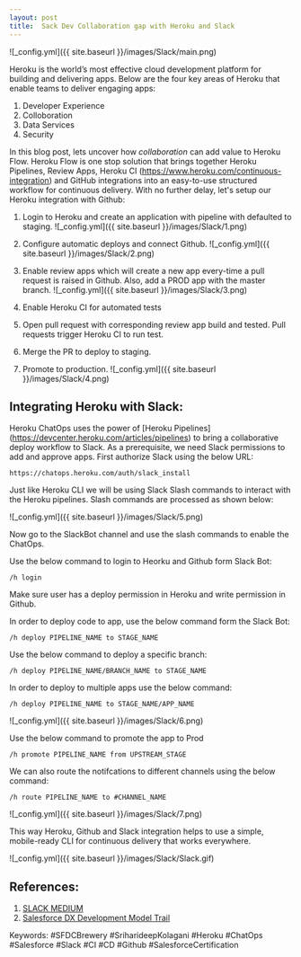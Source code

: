 ```yaml
---
layout: post
title:  Sack Dev Collaboration gap with Heroku and Slack
---
```

![_config.yml]({{ site.baseurl }}/images/Slack/main.png)

Heroku is the world’s most effective cloud development platform for building and delivering apps. Below are the four key areas of Heroku that enable teams to deliver engaging apps:

1. Developer Experience 
2. Colloboration 
3. Data Services 
4. Security

In this blog post, lets uncover how *collaboration* can add value to Heroku Flow. Heroku Flow is one stop solution that brings together Heroku Pipelines,  Review Apps, Heroku CI (https://www.heroku.com/continuous-integration) and GitHub integrations into an easy-to-use structured workflow for continuous delivery. With no further delay, let's setup our Heroku integration with Github:
1) Login to Heroku and create an application with pipeline with defaulted to staging.
![_config.yml]({{ site.baseurl }}/images/Slack/1.png)

2) Configure automatic deploys and connect Github. 
![_config.yml]({{ site.baseurl }}/images/Slack/2.png)

3) Enable review apps which will create a new app every-time a pull request is raised in Github. Also, add a PROD app with the master branch. 
![_config.yml]({{ site.baseurl }}/images/Slack/3.png)

4) Enable Heroku CI for automated tests 

5) Open pull request with corresponding review app build and tested. Pull requests trigger Heroku CI to run test.

6) Merge the PR to deploy to staging.

7) Promote to production.
![_config.yml]({{ site.baseurl }}/images/Slack/4.png)

## Integrating Heroku with Slack:

Heroku ChatOps uses the power of [Heroku Pipelines] (https://devcenter.heroku.com/articles/pipelines) to bring a collaborative deploy workflow to Slack. As a prerequisite, we need Slack permissions to add and approve apps.
First authorize Slack using the below URL:
```
https://chatops.heroku.com/auth/slack_install
```

Just like Heroku CLI we will be using Slack Slash commands to interact with the Heroku pipelines. Slash commands are processed as shown below:

![_config.yml]({{ site.baseurl }}/images/Slack/5.png)

Now go to the SlackBot channel and use the slash commands to enable the ChatOps.

Use the below command to login to Heorku and Github form Slack Bot:

```
/h login 
```
Make sure user has a deploy permission in Heroku and write permission in Github. 

In order to deploy code to app, use the below command form the Slack Bot:

```
/h deploy PIPELINE_NAME to STAGE_NAME
```
Use the below command to deploy a specific branch:

```
/h deploy PIPELINE_NAME/BRANCH_NAME to STAGE_NAME

```
In order to deploy to multiple apps use the below command:

```
/h deploy PIPELINE_NAME to STAGE_NAME/APP_NAME
```
![_config.yml]({{ site.baseurl }}/images/Slack/6.png)

Use the below command to promote the app to Prod 
```
/h promote PIPELINE_NAME from UPSTREAM_STAGE
```
We can also route the notifcations to different channels using the below command:

```
/h route PIPELINE_NAME to #CHANNEL_NAME
```
![_config.yml]({{ site.baseurl }}/images/Slack/7.png)

This way Heroku, Github and Slack integration helps to use a simple, mobile-ready CLI for continuous delivery that works everywhere. 

![_config.yml]({{ site.baseurl }}/images/Slack/Slack.gif)

## References:
1. [SLACK MEDIUM](https://medium.com/slack-developer-blog/https-medium-com-slack-developer-blog-building-heroku-chatops-for-slack-f85ef2a3a94) 
1. [Salesforce DX Development Model Trail](https://trailhead.salesforce.com/trails/sfdx_get_started/modules/sfdx_dev_model)


Keywords: #SFDCBrewery #SriharideepKolagani #Heroku #ChatOps #Salesforce #Slack #CI #CD #Github #SalesforceCertification

